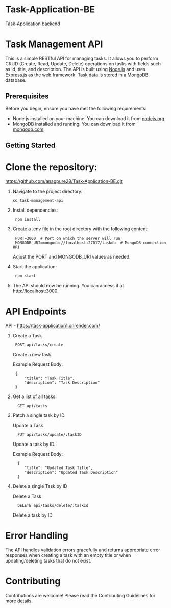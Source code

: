 # Task-Application-BE
Task-Application backend

# Task Management API

This is a simple RESTful API for managing tasks. It allows you to perform CRUD (Create, Read, Update, Delete) operations on tasks with fields such as id, title, and description. The API is built using [Node.js](https://nodejs.org/) and uses [Express.js](https://expressjs.com/) as the web framework. Task data is stored in a [MongoDB](https://www.mongodb.com/) database.

## Prerequisites

Before you begin, ensure you have met the following requirements:

- Node.js installed on your machine. You can download it from [nodejs.org](https://nodejs.org/).
- MongoDB installed and running. You can download it from [mongodb.com](https://www.mongodb.com/).

## Getting Started

# Clone the repository:

   https://github.com/anagpure28/Task-Application-BE.git
   

1. Navigate to the project directory:

       cd task-management-api

2. Install dependencies:
  
        npm install

3. Create a .env file in the root directory with the following content:

        PORT=3000  # Port on which the server will run
        MONGODB_URI=mongodb://localhost:27017/taskdb  # MongoDB connection URI
   Adjust the PORT and MONGODB_URI values as needed.

4. Start the application:

        npm start
   
5. The API should now be running. You can access it at http://localhost:3000.


# API Endpoints

API - https://task-application1.onrender.com/

1. Create a Task
   
        POST api/tasks/create
  
     Create a new task.
  
     Example Request Body:
  
        {
            "title": "Task Title",
            "description": "Task Description"
        }

2. Get a list of all tasks.
   
         GET api/tasks


3. Patch a single task by ID.
   
   Update a Task

         PUT api/tasks/update/:taskID
   
   Update a task by ID.
   
   Example Request Body:

         {
            "title": "Updated Task Title",
            "description": "Updated Task Description"
         }
   
4. Delete a single Task by ID

      Delete a Task

         DELETE api/tasks/delete/:taskId
   
      Delete a task by ID.
   
# Error Handling

The API handles validation errors gracefully and returns appropriate error responses when creating a task with an empty title or when updating/deleting tasks that do not exist.

# Contributing
Contributions are welcome! Please read the Contributing Guidelines for more details.

